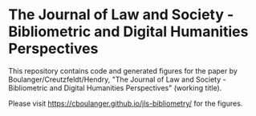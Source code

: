 # The Journal of Law and Society - Bibliometric and Digital Humanities Perspectives

This repository contains code and generated figures for the paper by Boulanger/Creutzfeldt/Hendry,
"The Journal of Law and Society - Bibliometric and Digital Humanities Perspectives" (working title).

Please visit https://cboulanger.github.io/jls-bibliometry/ for the figures.